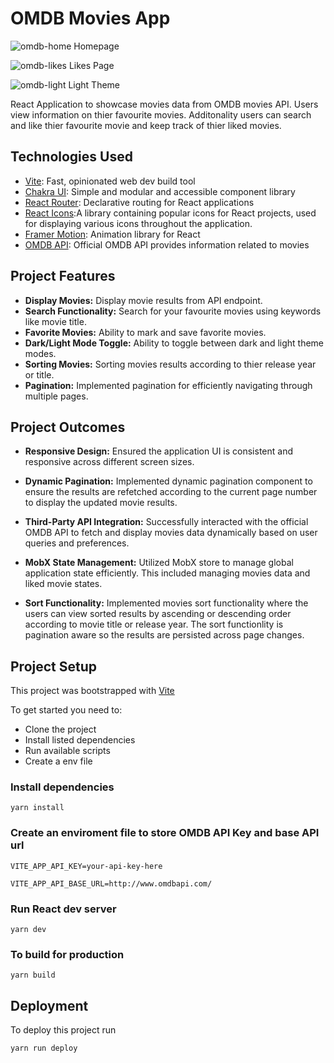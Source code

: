 # OMDB Movies App

![omdb-home](https://github.com/user-attachments/assets/1c30337a-5438-4534-96ed-24b09aa5eca8)
Homepage

![omdb-likes](https://github.com/user-attachments/assets/4f34d1fd-5a29-4ce4-8828-93f53d95b7de)
Likes Page

![omdb-light](https://github.com/user-attachments/assets/8532e52d-4b37-40c4-a65e-2fc7aec49961)
Light Theme

React Application to showcase movies data from OMDB movies API. Users view information on thier favourite movies. Additonality users can search and like thier favourite movie and keep track of thier liked movies.

## Technologies Used

- [Vite](https://vitejs.dev/): Fast, opinionated web dev build tool
- [Chakra UI](https://v2.chakra-ui.com/getting-started): Simple and modular and accessible component library
- [React Router](https://reactrouter.com/): Declarative routing for React applications
- [React Icons](https://react-icons.github.io/react-icons/):A library containing popular icons for React projects, used for displaying various icons throughout the application.
- [Framer Motion](https://www.framer.com/motion/introduction/): Animation library for React
- [OMDB API](https://www.omdbapi.com/): Official OMDB API provides information related to movies

## Project Features

- **Display Movies:** Display movie results from API endpoint.
- **Search Functionality:** Search for your favourite movies using keywords like movie title.
- **Favorite Movies:** Ability to mark and save favorite movies.
- **Dark/Light Mode Toggle:** Ability to toggle between dark and light theme modes.
- **Sorting Movies:** Sorting movies results according to thier release year or title.
- **Pagination:** Implemented pagination for efficiently navigating through multiple pages.

## Project Outcomes

- **Responsive Design:** Ensured the application UI is consistent and responsive across different screen sizes.

- **Dynamic Pagination:** Implemented dynamic pagination component to ensure the results are refetched according to the current page number to display the updated movie results.

- **Third-Party API Integration:** Successfully interacted with the official OMDB API to fetch and display movies data dynamically based on user queries and preferences.

- **MobX State Management:** Utilized MobX store to manage global application state efficiently. This included managing movies data and liked movie states.

- **Sort Functionality:** Implemented movies sort functionality where the users can view sorted results by ascending or descending order according to movie title or release year. The sort functionlity is pagination aware so the results are persisted across page changes.

## Project Setup

This project was bootstrapped with [Vite](https://vitejs.dev/guide/)

To get started you need to:

- Clone the project
- Install listed dependencies
- Run available scripts
- Create a env file

### Install dependencies

```
yarn install
```

### Create an enviroment file to store OMDB API Key and base API url

```
VITE_APP_API_KEY=your-api-key-here
```

```
VITE_APP_API_BASE_URL=http://www.omdbapi.com/
```

### Run React dev server

```
yarn dev
```

### To build for production

```
yarn build
```

## Deployment

To deploy this project run

```
yarn run deploy
```
